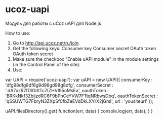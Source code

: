 # ucoz-uapi
Модуль для работы с uCoz uAPI для Node.js

How to use:
1. Go to http://api.ucoz.net/ru/join.
2. Get the following keys:
 Consumer key
 Consumer secret
 OAuth token
 OAuth token secret
4. Make sure the checkbox "Enable uAPI module" in the module settings (in the Control Panel of the site).
3. Use:

var UAPI = require('ucoz-uapi');
var uAPI = new UAPI({
    consumerKey       : 'dfg98dfg8df8g9d98gd98g8dfg',
    consumerSecret    : '.dA7xzR7fDlOrltTc7tZHVI95oMsEa',
    oauthToken        : 'BRKkNkf3ZbijzdRC6F9bPhCeYVW7FTtqNRbwsDbq',
    oauthTokenSecret  : 'qSSUWTG7FbryN3ZXpSf0fbZeEVdDkLXYrX2jGrsl',
    url               : 'yousiteurl'
});

uAPI.filesDirectory().get(
    function(err, data) {
        console.log(err, data);
    }
)
